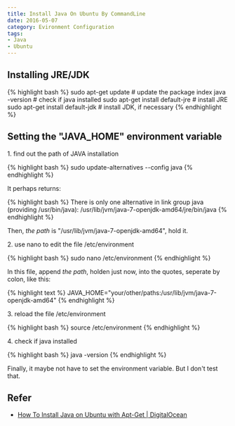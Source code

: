 ```yaml
---
title: Install Java On Ubuntu By CommandLine
date: 2016-05-07
category: Evironment Configuration
tags:
- Java
- Ubuntu
---
```


## Installing JRE/JDK

{% highlight bash %}
sudo apt-get update  # update the package index
java -version  # check if java installed
sudo apt-get install default-jre  # install JRE
sudo apt-get install default-jdk  # install JDK, if necessary
{% endhighlight %}

## Setting the "JAVA_HOME" environment variable  
1\. find out the path of JAVA installation

{% highlight bash %}
sudo update-alternatives --config java
{% endhighlight %}

It perhaps returns:

{% highlight bash %}
There is only one alternative in link group java (providing /usr/bin/java): /usr/lib/jvm/java-7-openjdk-amd64/jre/bin/java
{% endhighlight %}

Then, _the path_ is "/usr/lib/jvm/java-7-openjdk-amd64", hold it.

2\. use nano to edit the file /etc/environment

{% highlight bash %}
sudo nano /etc/environment
{% endhighlight %}

In this file, append _the path_, holden just now, into the quotes, seperate by colon, like this:

{% highlight text %}
JAVA_HOME="your/other/paths:/usr/lib/jvm/java-7-openjdk-amd64"
{% endhighlight %}

3\. reload the file /etc/environment

{% highlight bash %}
source /etc/environment
{% endhighlight %}

4\. check if java installed

{% highlight bash %}
java -version
{% endhighlight %}

Finally, it maybe not have to set the environment variable. But I don't test that.

## Refer
- [How To Install Java on Ubuntu with Apt-Get \| DigitalOcean](https://www.digitalocean.com/community/tutorials/how-to-install-java-on-ubuntu-with-apt-get/)
